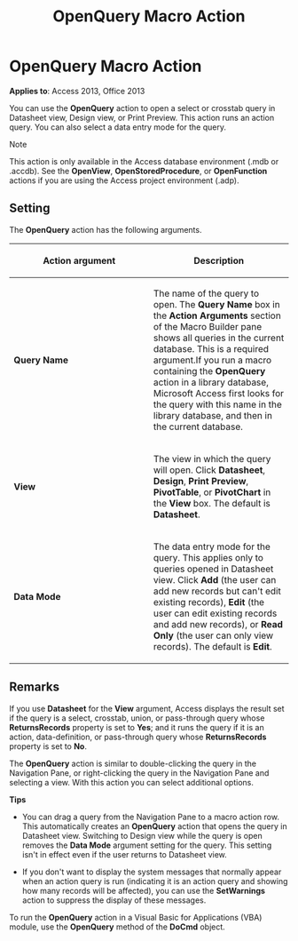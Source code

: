 ﻿---
title: OpenQuery Macro Action
TOCTitle: OpenQuery Macro Action
ms:assetid: 64bfce73-aeaf-9a78-895c-492e5da43ded
ms:mtpsurl: https://msdn.microsoft.com/library/Ff195094(v=office.15)
ms:contentKeyID: 48545298
ms.date: 09/18/2015
mtps_version: v=office.15
f1_keywords:
- vbaac10.chm89069
f1_categories:
- Office.Version=v15
---

# OpenQuery Macro Action


**Applies to**: Access 2013, Office 2013

You can use the **OpenQuery** action to open a select or crosstab query in Datasheet view, Design view, or Print Preview. This action runs an action query. You can also select a data entry mode for the query.


> [!NOTE]
> <P>This action is only available in the Access database environment (.mdb or .accdb). See the <STRONG>OpenView</STRONG>, <STRONG>OpenStoredProcedure</STRONG>, or <STRONG>OpenFunction</STRONG> actions if you are using the Access project environment (.adp).</P>



## Setting

The **OpenQuery** action has the following arguments.

<table>
<colgroup>
<col style="width: 50%" />
<col style="width: 50%" />
</colgroup>
<thead>
<tr class="header">
<th><p>Action argument</p></th>
<th><p>Description</p></th>
</tr>
</thead>
<tbody>
<tr class="odd">
<td><p><strong>Query Name</strong></p></td>
<td><p>The name of the query to open. The <strong>Query Name</strong> box in the <strong>Action Arguments</strong> section of the Macro Builder pane shows all queries in the current database. This is a required argument.If you run a macro containing the <strong>OpenQuery</strong> action in a library database, Microsoft Access first looks for the query with this name in the library database, and then in the current database.</p></td>
</tr>
<tr class="even">
<td><p><strong>View</strong></p></td>
<td><p>The view in which the query will open. Click <strong>Datasheet</strong>, <strong>Design</strong>, <strong>Print Preview</strong>, <strong>PivotTable</strong>, or <strong>PivotChart</strong> in the <strong>View</strong> box. The default is <strong>Datasheet</strong>.</p></td>
</tr>
<tr class="odd">
<td><p><strong>Data Mode</strong></p></td>
<td><p>The data entry mode for the query. This applies only to queries opened in Datasheet view. Click <strong>Add</strong> (the user can add new records but can't edit existing records), <strong>Edit</strong> (the user can edit existing records and add new records), or <strong>Read Only</strong> (the user can only view records). The default is <strong>Edit</strong>.</p></td>
</tr>
</tbody>
</table>


## Remarks

If you use **Datasheet** for the **View** argument, Access displays the result set if the query is a select, crosstab, union, or pass-through query whose **ReturnsRecords** property is set to **Yes**; and it runs the query if it is an action, data-definition, or pass-through query whose **ReturnsRecords** property is set to **No**.

The **OpenQuery** action is similar to double-clicking the query in the Navigation Pane, or right-clicking the query in the Navigation Pane and selecting a view. With this action you can select additional options.

**Tips**

  - You can drag a query from the Navigation Pane to a macro action row. This automatically creates an **OpenQuery** action that opens the query in Datasheet view. Switching to Design view while the query is open removes the **Data Mode** argument setting for the query. This setting isn't in effect even if the user returns to Datasheet view.

  - If you don't want to display the system messages that normally appear when an action query is run (indicating it is an action query and showing how many records will be affected), you can use the **SetWarnings** action to suppress the display of these messages.

To run the **OpenQuery** action in a Visual Basic for Applications (VBA) module, use the **OpenQuery** method of the **DoCmd** object.

